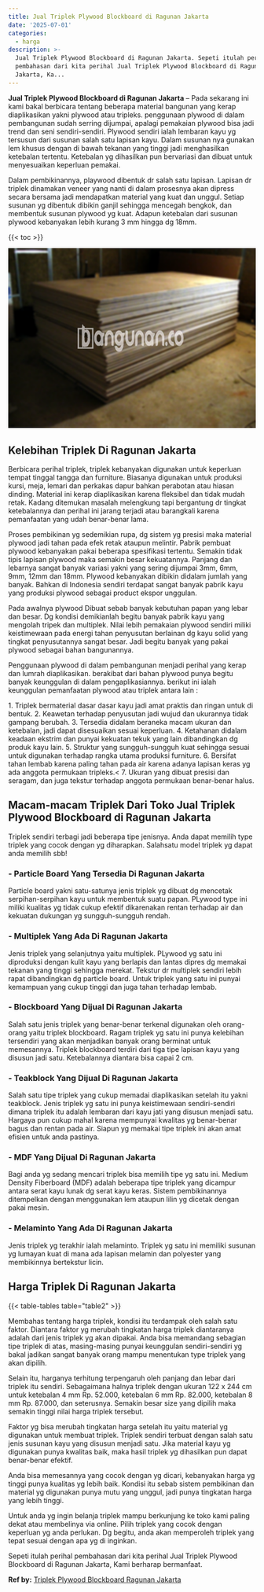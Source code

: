 ```yaml
---
title: Jual Triplek Plywood Blockboard di Ragunan Jakarta
date: '2025-07-01'
categories:
  - harga
description: >-
  Jual Triplek Plywood Blockboard di Ragunan Jakarta. Sepeti itulah perihal
  pembahasan dari kita perihal Jual Triplek Plywood Blockboard di Ragunan
  Jakarta, Ka...
---
```


**Jual Triplek Plywood Blockboard di Ragunan Jakarta** – Pada sekarang ini kami bakal berbicara tentang beberapa material bangunan yang kerap diaplikasikan yakni plywood atau tripleks. penggunaan plywood di dalam pembangunan sudah serring dijumpai, apalagi pemakaian plywood bisa jadi trend dan seni sendiri-sendiri. Plywood sendiri ialah lembaran kayu yg tersusun dari susunan salah satu lapisan kayu. Dalam susunan nya gunakan lem khusus dengan di bawah tekanan yang tinggi jadi menghasilkan ketebalan tertentu. Ketebalan yg dihasilkan pun bervariasi dan dibuat untuk menyesuaikan keperluan pemakai.

Dalam pembikinannya, playwood dibentuk dr salah satu lapisan. Lapisan dr triplek dinamakan veneer yang nanti di dalam prosesnya akan dipress secara bersama jadi mendapatkan material yang kuat dan unggul. Setiap susunan yg dibentuk dibikin ganjil sehingga mencegah bengkok, dan membentuk susunan plywood yg kuat. Adapun ketebalan dari susunan plywood kebanyakan lebih kurang 3 mm hingga dg 18mm.

{{< toc >}}

![Jual Triplek Plywood Blockboard di Ragunan Jakarta](/images/jual-triplek-murah-18.png)

## Kelebihan Triplek Di Ragunan Jakarta

Berbicara perihal triplek, triplek kebanyakan digunakan untuk keperluan tempat tinggal tangga dan furniture. Biasanya digunakan untuk produksi kursi, meja, lemari dan perkakas dapur bahkan perabotan atau hiasan dinding. Material ini kerap diaplikasikan karena fleksibel dan tidak mudah retak. Kadang ditemukan masalah melengkung tapi bergantung dr tingkat ketebalannya dan perihal ini jarang terjadi atau barangkali karena pemanfaatan yang udah benar-benar lama.

Proses pembikinan yg sedemikian rupa, dg sistem yg presisi maka material plywood jadi tahan pada efek retak ataupun melintir. Pabrik pembuat plywood kebanyakan pakai beberapa spesifikasi tertentu. Semakin tidak tipis lapisan plywood maka semakin besar kekuatannya. Panjang dan lebarnya sangat banyak variasi yakni yang sering dijumpai 3mm, 6mm, 9mm, 12mm dan 18mm. Plywood kebanyakan dibikin didalam jumlah yang banyak. Bahkan di Indonesia sendiri terdapat sangat banyak pabrik kayu yang produksi plywood sebagai product ekspor unggulan.

Pada awalnya plywood Dibuat sebab banyak kebutuhan papan yang lebar dan besar. Dg kondisi demikianlah begitu banyak pabrik kayu yang mengolah tripek dan multiplek. Nilai lebih pemakaian plywood sendiri miliki keistimewaan pada energi tahan penyusutan berlainan dg kayu solid yang tingkat penyusutannya sangat besar. Jadi begitu banyak yang pakai plywood sebagai bahan bangunannya.

Penggunaan plywood di dalam pembangunan menjadi perihal yang kerap dan lumrah diaplikasikan. berakibat dari bahan plywood punya begitu banyak keunggulan di dalam pengaplikasiannya. berikut ini ialah keunggulan pemanfaatan plywood atau triplek antara lain :

1\. Triplek bermaterial dasar dasar kayu jadi amat praktis dan ringan untuk di bentuk. 2. Keawetan terhadap penyusutan jadi wujud dan ukurannya tidak gampang berubah. 3. Tersedia didalam beraneka macam ukuran dan ketebalan, jadi dapat disesuaikan sesuai keperluan. 4. Ketahanan didalam keadaan ekstrim dan punyai kekuatan tekuk yang lain dibandingkan dg produk kayu lain. 5. Struktur yang sungguh-sungguh kuat sehingga sesuai untuk digunakan terhadap rangka utama produksi furniture. 6. Bersifat tahan lembab karena paling tahan pada air karena adanya lapisan keras yg ada anggota permukaan tripleks.< 7. Ukuran yang dibuat presisi dan seragam, dan juga tekstur terhadap anggota permukaan benar-benar halus.

## Macam-macam Triplek Dari Toko Jual Triplek Plywood Blockboard di Ragunan Jakarta

Triplek sendiri terbagi jadi beberapa tipe jenisnya. Anda dapat memilih type triplek yang cocok dengan yg diharapkan. Salahsatu model triplek yg dapat anda memilih sbb!

### \- Particle Board Yang Tersedia Di Ragunan Jakarta

Particle board yakni satu-satunya jenis triplek yg dibuat dg mencetak serpihan-serpihan kayu untuk membentuk suatu papan. PLywood type ini miliki kualitas yg tidak cukup efektif dikarenakan rentan terhadap air dan kekuatan dukungan yg sungguh-sungguh rendah.

### \- Multiplek Yang Ada Di Ragunan Jakarta

Jenis triplek yang selanjutnya yaitu multiplek. PLywood yg satu ini diproduksi dengan kulit kayu yang berlapis dan lantas dipres dg memakai tekanan yang tinggi sehingga merekat. Tekstur dr multiplek sendiri lebih rapat dibandingkan dg particle board. Untuk triplek yang satu ini punyai kemampuan yang cukup tinggi dan juga tahan terhadap lembab.

### \- Blockboard Yang Dijual Di Ragunan Jakarta

Salah satu jenis triplek yang benar-benar terkenal digunakan oleh orang-orang yaitu triplek blockboard. Ragam triplek yg satu ini punya kelebihan tersendiri yang akan menjadikan banyak orang berminat untuk memesannya. Triplek blockboard terdiri dari tiga tipe lapisan kayu yang disusun jadi satu. Ketebalannya diantara bisa capai 2 cm.

### \- Teakblock Yang Dijual Di Ragunan Jakarta

Salah satu tipe triplek yang cukup memadai diaplikasikan setelah itu yakni teakblock. Jenis triplek yg satu ini punya keistimewaan sendiri-sendiri dimana triplek itu adalah lembaran dari kayu jati yang disusun menjadi satu. Hargaya pun cukup mahal karena mempunyai kwalitas yg benar-benar bagus dan rentan pada air. Siapun yg memakai tipe triplek ini akan amat efisien untuk anda pastinya.

### \- MDF Yang Dijual Di Ragunan Jakarta

Bagi anda yg sedang mencari triplek bisa memilih tipe yg satu ini. Medium Density Fiberboard (MDF) adalah beberapa tipe triplek yang dicampur antara serat kayu lunak dg serat kayu keras. Sistem pembikinannya ditempelkan dengan menggunakan lem ataupun lilin yg dicetak dengan pakai mesin.

### \- Melaminto Yang Ada Di Ragunan Jakarta

Jenis triplek yg terakhir ialah melaminto. Triplek yg satu ini memiliki susunan yg lumayan kuat di mana ada lapisan melamin dan polyester yang membikinnya bertekstur licin.

## Harga Triplek Di Ragunan Jakarta

{{< table-tables table="table2" >}}

Membahas tentang harga triplek, kondisi itu terdampak oleh salah satu faktor. Diantara faktor yg merubah tingkatan harga triplek diantaranya adalah dari jenis triplek yg akan dipakai. Anda bisa memandang sebagian tipe triplek di atas, masing-masing punyai keunggulan sendiri-sendiri yg bakal jadikan sangat banyak orang mampu menentukan type triplek yang akan dipilih.

Selain itu, harganya terhitung terpengaruh oleh panjang dan lebar dari triplek itu sendiri. Sebagaimana halnya triplek dengan ukuran 122 x 244 cm untuk ketebalan 4 mm Rp. 52.000, ketebalan 6 mm Rp. 82.000, ketebalan 8 mm Rp. 87.000, dan seterusnya. Semakin besar size yang dipilih maka semakin tinggi nilai harga triplek tersebut.

Faktor yg bisa merubah tingkatan harga setelah itu yaitu material yg digunakan untuk membuat triplek. Triplek sendiri terbuat dengan salah satu jenis susunan kayu yang disusun menjadi satu. Jika material kayu yg digunakan punya kwalitas baik, maka hasil triplek yg dihasilkan pun dapat benar-benar efektif.

Anda bisa memesannya yang cocok dengan yg dicari, kebanyakan harga yg tinggi punya kualitas yg lebih baik. Kondisi itu sebab sistem pembikinan dan material yg digunakan punya mutu yang unggul, jadi punya tingkatan harga yang lebih tinggi.

Untuk anda yg ingin belanja triplek mampu berkunjung ke toko kami paling dekat atau membelinya via online. Pilih triplek yang cocok dengan keperluan yg anda perlukan. Dg begitu, anda akan memperoleh triplek yang tepat sesuai dengan apa yg di inginkan.

Sepeti itulah perihal pembahasan dari kita perihal Jual Triplek Plywood Blockboard di Ragunan Jakarta, Kami berharap bermanfaat.

**Ref by:** [Triplek Plywood Blockboard Ragunan Jakarta](https://id.wikipedia.org/wiki/Triplek)
